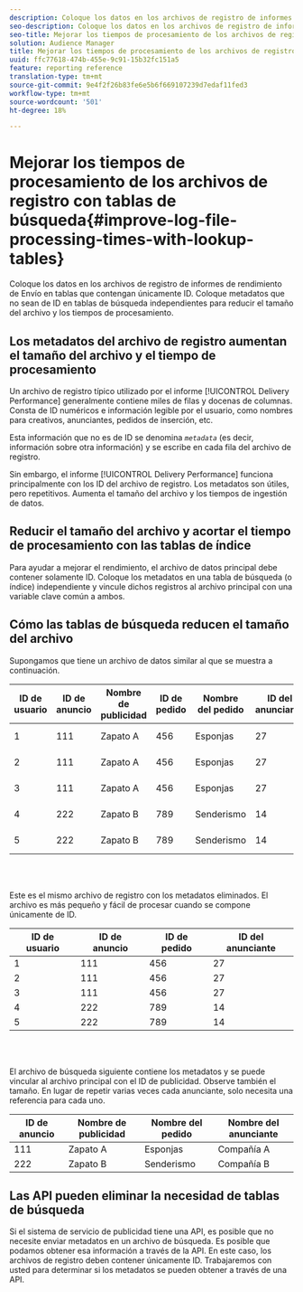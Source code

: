 ```yaml
---
description: Coloque los datos en los archivos de registro de informes de rendimiento de Envío en tablas que contengan únicamente ID. Coloque metadatos que no sean de ID en tablas de búsqueda independientes para reducir el tamaño del archivo y los tiempos de procesamiento.
seo-description: Coloque los datos en los archivos de registro de informes de rendimiento de Envío en tablas que contengan únicamente ID. Coloque metadatos que no sean de ID en tablas de búsqueda independientes para reducir el tamaño del archivo y los tiempos de procesamiento.
seo-title: Mejorar los tiempos de procesamiento de los archivos de registro con tablas de búsqueda
solution: Audience Manager
title: Mejorar los tiempos de procesamiento de los archivos de registro con tablas de búsqueda
uuid: ffc77618-474b-455e-9c91-15b32fc151a5
feature: reporting reference
translation-type: tm+mt
source-git-commit: 9e4f2f26b83fe6e5b6f669107239d7edaf11fed3
workflow-type: tm+mt
source-wordcount: '501'
ht-degree: 18%

---
```



# Mejorar los tiempos de procesamiento de los archivos de registro con tablas de búsqueda{#improve-log-file-processing-times-with-lookup-tables}

Coloque los datos en los archivos de registro de informes de rendimiento de Envío en tablas que contengan únicamente ID. Coloque metadatos que no sean de ID en tablas de búsqueda independientes para reducir el tamaño del archivo y los tiempos de procesamiento.

<!-- 

c_lookup_tables.xml

 -->

## Los metadatos del archivo de registro aumentan el tamaño del archivo y el tiempo de procesamiento

Un archivo de registro típico utilizado por el informe [!UICONTROL Delivery Performance] generalmente contiene miles de filas y docenas de columnas. Consta de ID numéricos e información legible por el usuario, como nombres para creativos, anunciantes, pedidos de inserción, etc.

Esta información que no es de ID se denomina *`metadata`* (es decir, información sobre otra información) y se escribe en cada fila del archivo de registro.

Sin embargo, el informe [!UICONTROL Delivery Performance] funciona principalmente con los ID del archivo de registro. Los metadatos son útiles, pero repetitivos. Aumenta el tamaño del archivo y los tiempos de ingestión de datos.

## Reducir el tamaño del archivo y acortar el tiempo de procesamiento con las tablas de índice

Para ayudar a mejorar el rendimiento, el archivo de datos principal debe contener solamente ID. Coloque los metadatos en una tabla de búsqueda (o índice) independiente y vincule dichos registros al archivo principal con una variable clave común a ambos.

## Cómo las tablas de búsqueda reducen el tamaño del archivo

Supongamos que tiene un archivo de datos similar al que se muestra a continuación.

| ID de usuario | ID de anuncio | Nombre de publicidad | ID de pedido | Nombre del pedido | ID del anunciante | Nombre del anunciante |
|---|---|---|---|---|---|---|
| 1 | 111 | Zapato A | 456 | Esponjas | 27 | Compañía A |
| 2 | 111 | Zapato A | 456 | Esponjas | 27 | Compañía A |
| 3 | 111 | Zapato A | 456 | Esponjas | 27 | Compañía A |
| 4 | 222 | Zapato B | 789 | Senderismo | 14 | Compañía B |
| 5 | 222 | Zapato B | 789 | Senderismo | 14 | Compañía B |

<br> 

Este es el mismo archivo de registro con los metadatos eliminados. El archivo es más pequeño y fácil de procesar cuando se compone únicamente de ID.

| ID de usuario | ID de anuncio | ID de pedido | ID del anunciante |
|---|---|---|---|
| 1 | 111 | 456 | 27 |
| 2 | 111 | 456 | 27 |
| 3 | 111 | 456 | 27 |
| 4 | 222 | 789 | 14 |
| 5 | 222 | 789 | 14 |

<br> 

El archivo de búsqueda siguiente contiene los metadatos y se puede vincular al archivo principal con el ID de publicidad. Observe también el tamaño. En lugar de repetir varias veces cada anunciante, solo necesita una referencia para cada uno.

| ID de anuncio | Nombre de publicidad | Nombre del pedido | Nombre del anunciante |
|---|---|---|---|
| 111 | Zapato A | Esponjas | Compañía A |
| 222 | Zapato B | Senderismo | Compañía B |

## Las API pueden eliminar la necesidad de tablas de búsqueda

Si el sistema de servicio de publicidad tiene una API, es posible que no necesite enviar metadatos en un archivo de búsqueda. Es posible que podamos obtener esa información a través de la API. En este caso, los archivos de registro deben contener únicamente ID. Trabajaremos con usted para determinar si los metadatos se pueden obtener a través de una API.